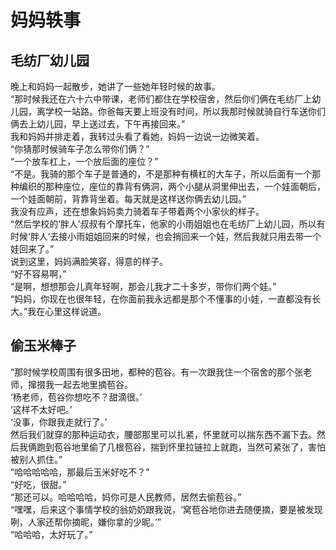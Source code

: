 # 妈妈轶事

## 毛纺厂幼儿园

晚上和妈妈一起散步，她讲了一些她年轻时候的故事。  
“那时候我还在六十六中带课，老师们都住在学校宿舍，然后你们俩在毛纺厂上幼儿园，离学校一站路。你爸每天要上班没有时间，所以我那时候就骑自行车送你们俩去上幼儿园，早上送过去，下午再接回来。”  
我和妈妈并排走着，我转过头看了看她，妈妈一边说一边微笑着。  
“你猜那时候骑车子怎么带你们俩？”  
“一个放车杠上，一个放后面的座位？”  
“不是。我骑的那个车子是普通的，不是那种有横杠的大车子，所以后面有一个那种编织的那种座位，座位的靠背有俩洞，两个小腿从洞里伸出去，一个娃面朝后，一个娃面朝前，背靠背坐着。每天就是这样送你俩去幼儿园。”  
我没有应声，还在想象妈妈卖力骑着车子带着两个小家伙的样子。  
“然后学校的‘胖人’叔叔有个摩托车，他家的小雨姐姐也在毛纺厂上幼儿园，所以有时候‘胖人’去接小雨姐姐回来的时候，也会捎回来一个娃，然后我就只用去带一个娃回来了。”  
说到这里，妈妈满脸笑容，得意的样子。  
“好不容易啊，”  
“是啊，想想那会儿真年轻啊，那会儿我才二十多岁，带你们两个娃。”  
“妈妈，你现在也很年轻，在你面前我永远都是那个不懂事的小娃，一直都没有长大。”我在心里这样说道。  

## 偷玉米棒子

“那时候学校周围有很多田地，都种的苞谷。有一次跟我住一个宿舍的那个张老师，撺掇我一起去地里摘苞谷。  
‘杨老师，苞谷你想吃不？甜滴很。’  
‘这样不太好吧。’  
‘没事，你跟我走就行了。’  
然后我们就穿的那种运动衣，腰部那里可以扎紧，怀里就可以揣东西不漏下去。然后我俩跑到苞谷地里偷了几根苞谷，揣到怀里拉链拉上就跑，当然可紧张了，害怕被别人抓住。”  
“哈哈哈哈哈，那最后玉米好吃不？”  
“好吃，很甜。”  
“那还可以。哈哈哈哈，妈你可是人民教师，居然去偷苞谷。”  
“嘿嘿，后来这个事情学校的翁奶奶跟我说，‘窝苞谷地你进去随便摘，要是被发现咧，人家还帮你摘昵，嫌你拿的少昵。’”  
“哈哈哈，太好玩了。”  